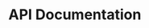 # API Documentation

<style>
.md-sidebar.md-sidebar--secondary {
    display: none;
}
.md-content {
    max-width: 100%;
}
</style>
<div>
<redoc spec-url='https://raw.githubusercontent.com/SchoolSquirrel/SchoolSquirrel/master/docs/docs/developers/swagger.json'></redoc>
<script src="https://cdn.jsdelivr.net/npm/redoc@next/bundles/redoc.standalone.js"> </script>
</div>